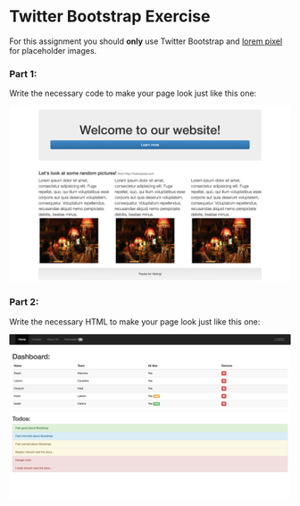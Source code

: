# Twitter Bootstrap Exercise 

For this assignment you should **only** use Twitter Bootstrap and [lorem pixel](http://lorempixel.com) for placeholder images.

### Part 1:

Write the necessary code to make your page look just like this one:

![./bootstrap_mock.png](./bootstrap_mock1.png)

### Part 2:

Write the necessary HTML to make your page look just like this one:

![./bootstrap_mock2.png](./bootstrap_mock2.png)


